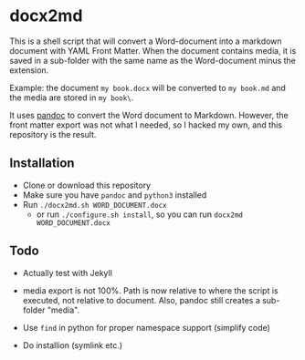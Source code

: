 docx2md
=======

This is a shell script that will convert a Word-document into a markdown document with YAML Front Matter. When the document contains media, it is saved in a sub-folder with the same name as the Word-document minus the extension. 

Example: the document `my book.docx` will be converted to `my book.md` and the media are stored in `my book\`.

It uses [pandoc][] to convert the Word document to Markdown. However, the front matter export was not what I needed, so I hacked my own, and this repository is the result.


Installation
------------

* Clone or download this repository
* Make sure you have `pandoc` and `python3` installed
* Run `./docx2md.sh WORD_DOCUMENT.docx`
	-  or run `./configure.sh install`, so you can run `docx2md WORD_DOCUMENT.docx`


Todo
----

* Actually test with Jekyll
* media export is not 100%. Path is now relative to where the script is executed, not relative to document. Also, pandoc still creates a sub-folder "media".
* Use `find` in python for proper namespace support (simplify code)
* Do installion (symlink etc.)


  [pandoc]: https://pandoc.org
